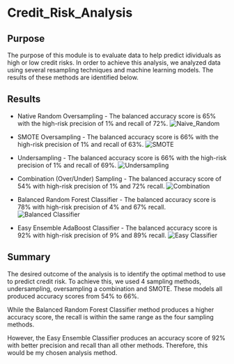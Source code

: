 # Credit_Risk_Analysis

## Purpose
The purpose of this module is to evaluate data to help predict idividuals as high or low credit risks.  In order to achieve this analysis, we analyzed data using several resampling techniques and machine learning models.  The results of these methods are  identified below. 

## Results
* Native Random Oversampling - The balanced accuracy score is 65% with the high-risk precision of 1% and recall of 72%.
![Naive_Random]("NaiveRandomOversampling.png")

* SMOTE Oversampling - The balanced accuracy score is 66% with the high-risk precision of 1% and recall of 63%.
![SMOTE]("SMOTE_Oversampling.png")

* Undersampling - The balanced accuracy score is 66% with the high-risk precision of 1% and recall of 69%.
![Undersampling]("Undersampling.png")

* Combination (Over/Under) Sampling - The balanced accuracy score of 54% with high-risk precision of 1% and 72% recall.
![Combination]("Combination_sampling.png")

* Balanced Random Forest Classifier - The balanced accuracy score is 78% with high-risk precision of 4% and 67% recall.
![Balanced Classifier]("balanced_random_forest_classifier.png")

* Easy Ensemble AdaBoost Classifier - The balanced accuracy score is 92% with high-risk precision of 9% and 89% recall.
![Easy Classifier]("Easy_Ensemble_classifier.png")

## Summary
The desired outcome of the analysis is to identify the optimal method to use to predict credit risk.  To achieve this, we used 4 sampling methods, undersampling, oversampling a combination and SMOTE.  These models all produced accuracy scores from 54% to 66%.

While the Balanced Random Forest Classifier method produces a higher accuracy score, the recall is within the same range as the four sampling methods.  

However, the Easy Ensemble Classifier produces an accuracy score of 92% with better precision and recall than all other methods.  Therefore, this would be my chosen analysis method.
